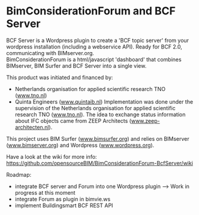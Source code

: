 BimConsiderationForum and BCF Server
===============================

BCF Server is a Wordpress plugin to create a 'BCF topic server' from your wordpress installation (including a webservice API).  Ready for BCF 2.0, communicating with BIMserver.org.  
BimConsiderationForum is a html/javascript 'dashboard' that combines BIMserver, BIM Surfer and BCF Server into a single view.  

This product was initiated and financed by:
- Netherlands organisation for applied scientific research TNO (www.tno.nl)
- Quinta Engineers (www.quintaib.nl)
Implementation was done under the supervision of the Netherlands organisation for applied scientific research TNO (www.tno.nl).
The idea to exchange status information about IFC objects came from ZEEP Architects (www.zeep-architecten.nl).

This project uses BIM Surfer (www.bimsurfer.org) and relies on BIMserver (www.bimserver.org) and Wordpress (www.wordpress.org).

Have a look at the wiki for more info: https://github.com/opensourceBIM/BimConsiderationForum-BcfServer/wiki

Roadmap:
- integrate BCF server and Forum into one Wordpress plugin --> Work in progress at this moment
- integrate Forum as plugin in bimvie.ws
- implement Buildingsmart BCF REST API 
